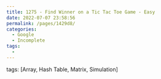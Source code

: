 ```yaml
---
title: 1275 - Find Winner on a Tic Tac Toe Game - Easy
date: 2022-07-07 23:58:56
permalink: /pages/1429d8/
categories:
  - Google
  - Incomplete
tags:
  - 
---
```

tags: [Array, Hash Table, Matrix, Simulation]